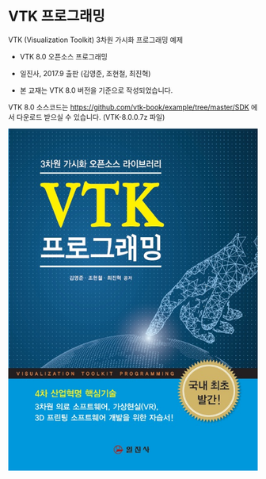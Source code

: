 # VTK 프로그래밍
VTK (Visualization Toolkit) 3차원 가시화 프로그래밍 예제

- VTK 8.0 오픈소스 프로그래밍

- 일진사, 2017.9 출판 (김영준, 조현철, 최진혁)

* 본 교재는 VTK 8.0 버전을 기준으로 작성되었습니다. 

VTK 8.0 소스코드는 https://github.com/vtk-book/example/tree/master/SDK 에서 다운로드 받으실 수 있습니다.
(VTK-8.0.0.7z 파일)

![Alt text](/vtk_book.jpg "VTK 프로그래밍 (일진사)")
